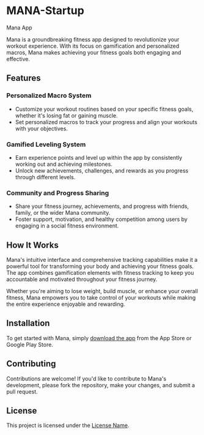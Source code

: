 # MANA-Startup
Mana App

Mana is a groundbreaking fitness app designed to revolutionize your workout experience. With its focus on gamification and personalized macros, Mana makes achieving your fitness goals both engaging and effective.

## Features

### Personalized Macro System
- Customize your workout routines based on your specific fitness goals, whether it's losing fat or gaining muscle.
- Set personalized macros to track your progress and align your workouts with your objectives.

### Gamified Leveling System
- Earn experience points and level up within the app by consistently working out and achieving milestones.
- Unlock new achievements, challenges, and rewards as you progress through different levels.

### Community and Progress Sharing
- Share your fitness journey, achievements, and progress with friends, family, or the wider Mana community.
- Foster support, motivation, and healthy competition among users by engaging in a social fitness environment.

## How It Works

Mana's intuitive interface and comprehensive tracking capabilities make it a powerful tool for transforming your body and achieving your fitness goals. The app combines gamification elements with fitness tracking to keep you accountable and motivated throughout your fitness journey.

Whether you're aiming to lose weight, build muscle, or enhance your overall fitness, Mana empowers you to take control of your workouts while making the entire experience enjoyable and rewarding.

## Installation

To get started with Mana, simply [download the app](link_to_app_store) from the App Store or Google Play Store.

## Contributing

Contributions are welcome! If you'd like to contribute to Mana's development, please fork the repository, make your changes, and submit a pull request.

## License

This project is licensed under the [License Name](link_to_license_file).


